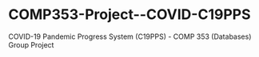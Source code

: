 # COMP353-Project--COVID-C19PPS
 COVID-19 Pandemic Progress System (C19PPS) - COMP 353 (Databases) Group Project
